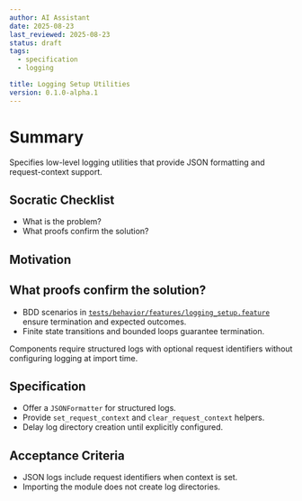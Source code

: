 ```yaml
---
author: AI Assistant
date: 2025-08-23
last_reviewed: 2025-08-23
status: draft
tags:
  - specification
  - logging

title: Logging Setup Utilities
version: 0.1.0-alpha.1
---
```


# Summary

Specifies low-level logging utilities that provide JSON formatting and request-context support.

## Socratic Checklist
- What is the problem?
- What proofs confirm the solution?

## Motivation

## What proofs confirm the solution?
- BDD scenarios in [`tests/behavior/features/logging_setup.feature`](../../tests/behavior/features/logging_setup.feature) ensure termination and expected outcomes.
- Finite state transitions and bounded loops guarantee termination.

Components require structured logs with optional request identifiers without configuring logging at import time.

## Specification
- Offer a `JSONFormatter` for structured logs.
- Provide `set_request_context` and `clear_request_context` helpers.
- Delay log directory creation until explicitly configured.

## Acceptance Criteria
- JSON logs include request identifiers when context is set.
- Importing the module does not create log directories.
